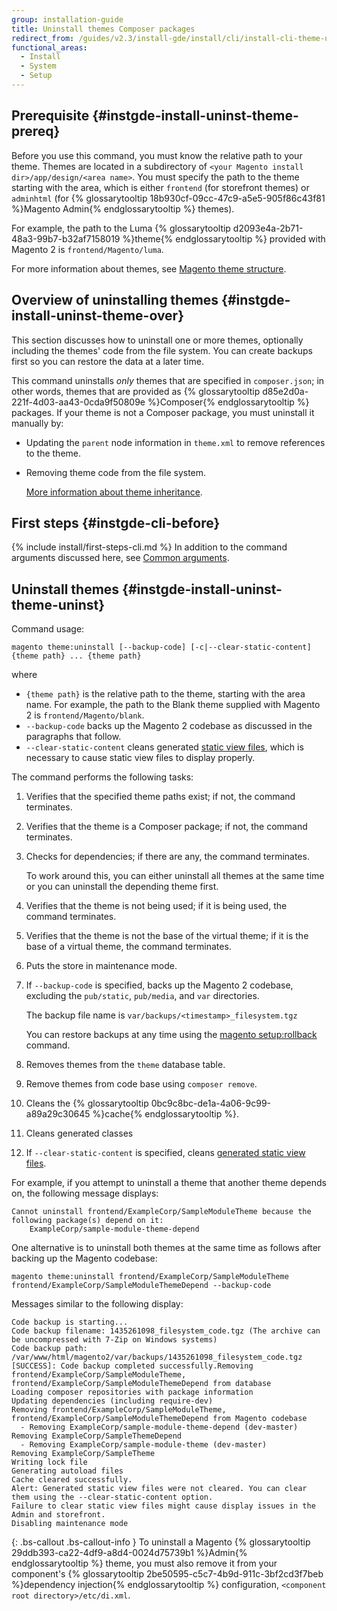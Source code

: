 ```yaml
---
group: installation-guide
title: Uninstall themes Composer packages
redirect_from: /guides/v2.3/install-gde/install/cli/install-cli-theme-uninstall.html
functional_areas:
  - Install
  - System
  - Setup
---
```


## Prerequisite {#instgde-install-uninst-theme-prereq}

Before you use this command, you must know the relative path to your theme. Themes are located in a subdirectory of `<your Magento install dir>/app/design/<area name>`. You must specify the path to the theme starting with the area, which is either `frontend` (for storefront themes) or `adminhtml` (for {% glossarytooltip 18b930cf-09cc-47c9-a5e5-905f86c43f81 %}Magento Admin{% endglossarytooltip %} themes).

For example, the path to the Luma {% glossarytooltip d2093e4a-2b71-48a3-99b7-b32af7158019 %}theme{% endglossarytooltip %} provided with Magento 2 is `frontend/Magento/luma`.

For more information about themes, see [Magento theme structure]({{page.baseurl}}/frontend-development/themes/structure.html).

## Overview of uninstalling themes {#instgde-install-uninst-theme-over}

This section discusses how to uninstall one or more themes, optionally including the themes' code from the file system. You can create backups first so you can restore the data at a later time.

This command uninstalls _only_ themes that are specified in `composer.json`; in other words, themes that are provided as {% glossarytooltip d85e2d0a-221f-4d03-aa43-0cda9f50809e %}Composer{% endglossarytooltip %} packages. If your theme is not a Composer package, you must uninstall it manually by:

* Updating the `parent` node information in `theme.xml` to remove references to the theme.
* Removing theme code from the file system.

  [More information about theme inheritance]({{page.baseurl}}/frontend-development/themes/set-inheritance.html).

## First steps {#instgde-cli-before}

{% include install/first-steps-cli.md %}
In addition to the command arguments discussed here, see [Common arguments]({{page.baseurl}}/install/command-line/getting-started.html#instgde-cli-subcommands-common).

## Uninstall themes {#instgde-install-uninst-theme-uninst}

Command usage:

```
magento theme:uninstall [--backup-code] [-c|--clear-static-content] {theme path} ... {theme path}
```

where

* `{theme path}` is the relative path to the theme, starting with the area name. For example, the path to the Blank theme supplied with Magento 2 is `frontend/Magento/blank`.
* `--backup-code` backs up the Magento 2 codebase as discussed in the paragraphs that follow.
* `--clear-static-content` cleans generated [static view files]({{page.baseurl}}/configure/command-line/static-content/deploy.html#config-cli-static-overview), which is necessary to cause static view files to display properly.

The command performs the following tasks:

1. Verifies that the specified theme paths exist; if not, the command terminates.
2. Verifies that the theme is a Composer package; if not, the command terminates.
3. Checks for dependencies; if there are any, the command terminates.

   To work around this, you can either uninstall all themes at the same time or you can uninstall the depending theme first.

4. Verifies that the theme is not being used; if it is being used, the command terminates.
5. Verifies that the theme is not the base of the virtual theme; if it is the base of a virtual theme, the command terminates.
6. Puts the store in maintenance mode.
7. If `--backup-code` is specified, backs up the Magento 2 codebase, excluding the `pub/static`, `pub/media`, and `var` directories.

   The backup file name is `var/backups/<timestamp>_filesystem.tgz`

   You can restore backups at any time using the [magento setup:rollback]({{page.baseurl}}/install/command-line/uninstall-module.html#instgde-cli-uninst-mod-roll) command.

8. Removes themes from the `theme` database table.
9. Remove themes from code base using `composer remove`.
10. Cleans the {% glossarytooltip 0bc9c8bc-de1a-4a06-9c99-a89a29c30645 %}cache{% endglossarytooltip %}.
11. Cleans generated classes
12. If `--clear-static-content` is specified, cleans [generated static view files]({{page.baseurl}}/configure/command-line/static-content/deploy.html#config-cli-static-overview).

For example, if you attempt to uninstall a theme that another theme depends on, the following message displays:

```
Cannot uninstall frontend/ExampleCorp/SampleModuleTheme because the following package(s) depend on it:
    ExampleCorp/sample-module-theme-depend
```

One alternative is to uninstall both themes at the same time as follows after backing up the Magento codebase:

```
magento theme:uninstall frontend/ExampleCorp/SampleModuleTheme frontend/ExampleCorp/SampleModuleThemeDepend --backup-code
```

Messages similar to the following display:

```
Code backup is starting...
Code backup filename: 1435261098_filesystem_code.tgz (The archive can be uncompressed with 7-Zip on Windows systems)
Code backup path: /var/www/html/magento2/var/backups/1435261098_filesystem_code.tgz
[SUCCESS]: Code backup completed successfully.Removing frontend/ExampleCorp/SampleModuleTheme, frontend/ExampleCorp/SampleModuleThemeDepend from database
Loading composer repositories with package information
Updating dependencies (including require-dev)
Removing frontend/ExampleCorp/SampleModuleTheme, frontend/ExampleCorp/SampleModuleThemeDepend from Magento codebase
  - Removing ExampleCorp/sample-module-theme-depend (dev-master)
Removing ExampleCorp/SampleThemeDepend
  - Removing ExampleCorp/sample-module-theme (dev-master)
Removing ExampleCorp/SampleTheme
Writing lock file
Generating autoload files
Cache cleared successfully.
Alert: Generated static view files were not cleared. You can clear them using the --clear-static-content option.
Failure to clear static view files might cause display issues in the Admin and storefront.
Disabling maintenance mode
```

{: .bs-callout .bs-callout-info }
To uninstall a Magento {% glossarytooltip 29ddb393-ca22-4df9-a8d4-0024d75739b1 %}Admin{% endglossarytooltip %} theme, you must also remove it from your component's {% glossarytooltip 2be50595-c5c7-4b9d-911c-3bf2cd3f7beb %}dependency injection{% endglossarytooltip %} configuration, `<component root directory>/etc/di.xml`.

